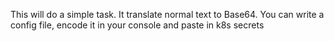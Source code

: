 This will do a simple task. It translate normal text to Base64.
You can write a config file, encode it in your console and paste in k8s secrets